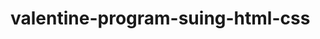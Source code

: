 # valentine-program-suing-html-css
<!DOCTYPE html>
<html lang="en">
<head>
    <meta charset="UTF-8">
    <meta name="viewport" content="width=device-width, initial-scale=1.0">
    <title>valentine day card by raj</title>
    <style>
        #container{
            display:flex;
            justify-content: center;
            align-items: center;
            min-height: 100vh;
            background-color: rgb(238,144,255);
        }
        .book{
            position: relative;
            border-radius: 10px;
            width: 210px;
            height: 300px;
            background-image: url();
            background-size: cover;
            background-position: center;
            background-size: 97%;
            -webkit-shadow:1px 1px 12px black;
            box-shadow: 1px 1px 12px black;
            -webkit-transform: preserve-3d;
            transform: preserve-3d;
            -webkit-perspective: 2000px;
            perspective: 2000px;
        }
        .cover{
            top:0;
            position:absolute;
            background-color: lightgray;
            background-image: linear-gradient(40deg,red);
            background-position: center;
            width: 100%;
            height:100px ;
            border-radius: 10px;
            cursor: pointer;
            -webkit-transition:all 0.5s;
            transition: all 0.5s;
            -webkit-transform-origin: 0;
            -ms-transform-origin: 0;
            transform-origin: 0;
            -webkit-box-shadow:1px 1px 12px black;
            box-shadow: 1px 1px 12px black;

        }
        .book:hover .cover{
            -webkit-transition: all 0.5s;
            transition: all 0.5s;
            -webkit-transform: rotatey(-85deg);
            -ms-transform: rotateY(-85deg);
            transform: rotatey(-95deg);
        }
        .heart{
            position: relative;
            background-color: #e60303;
            height: 60px;
            width: 60px;
            top: 180px;
            left: 75px;
            transform: rotate(-45deg);
            animation:.8s beat infinite;
        }
       

        .notes:before{
            content: "valentine's";
            top: 30px;
            color: #d04e4e;
            font-family: 'Protest Riot',sans-serif;
        }
        .notes:after{
            content:"day!";
            top: 60px;
            font-family:'Protest Riot',sans-serif ;

        }
    </style>
</head>
<body>
    <div id="container">
        <div class="book">
            <div class="cover">
                <div class="notes">Happy
                </div>
                <div class="heart"></div>
                <div class="smile"></div>
                <div class="eyes"></div>
            </div>
        </div>
    </div>
</body>
</html>
